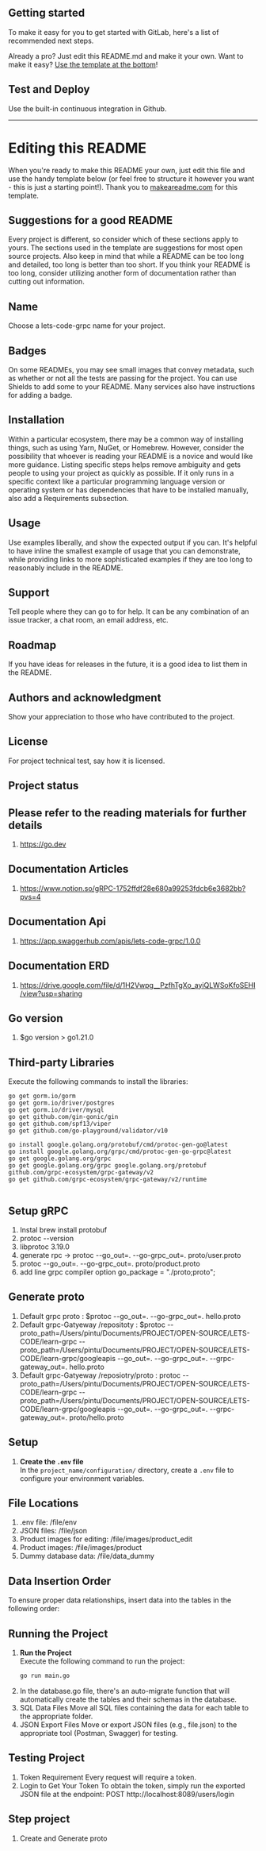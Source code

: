## Getting started
To make it easy for you to get started with GitLab, here's a list of recommended next steps.

Already a pro? Just edit this README.md and make it your own. Want to make it easy? [Use the template at the bottom](#editing-this-readme)!

## Test and Deploy
Use the built-in continuous integration in Github. 

***

# Editing this README
When you're ready to make this README your own, just edit this file and use the handy template below (or feel free to structure it however you want - this is just a starting point!). Thank you to [makeareadme.com](https://www.makeareadme.com/) for this template.

## Suggestions for a good README
Every project is different, so consider which of these sections apply to yours. The sections used in the template are suggestions for most open source projects. Also keep in mind that while a README can be too long and detailed, too long is better than too short. If you think your README is too long, consider utilizing another form of documentation rather than cutting out information.

## Name
Choose a lets-code-grpc name for your project.
 
## Badges
On some READMEs, you may see small images that convey metadata, such as whether or not all the tests are passing for the project. You can use Shields to add some to your README. Many services also have instructions for adding a badge.

## Installation
Within a particular ecosystem, there may be a common way of installing things, such as using Yarn, NuGet, or Homebrew. However, consider the possibility that whoever is reading your README is a novice and would like more guidance. Listing specific steps helps remove ambiguity and gets people to using your project as quickly as possible. If it only runs in a specific context like a particular programming language version or operating system or has dependencies that have to be installed manually, also add a Requirements subsection.

## Usage
Use examples liberally, and show the expected output if you can. It's helpful to have inline the smallest example of usage that you can demonstrate, while providing links to more sophisticated examples if they are too long to reasonably include in the README.

## Support
Tell people where they can go to for help. It can be any combination of an issue tracker, a chat room, an email address, etc.

## Roadmap
If you have ideas for releases in the future, it is a good idea to list them in the README. 

## Authors and acknowledgment
Show your appreciation to those who have contributed to the project.

## License
For project technical test, say how it is licensed.

## Project status 

## Please refer to the reading materials for further details
1. https://go.dev

## Documentation Articles
1. https://www.notion.so/gRPC-1752ffdf28e680a99253fdcb6e3682bb?pvs=4

## Documentation Api
1. https://app.swaggerhub.com/apis/lets-code-grpc/1.0.0

## Documentation ERD
1. https://drive.google.com/file/d/1H2Vwpg__PzfhTgXo_ayiQLWSoKfoSEHI/view?usp=sharing

## Go version 
1. $go version > go1.21.0

## Third-party Libraries 
Execute the following commands to install the libraries: 
```shellscript
go get gorm.io/gorm
go get gorm.io/driver/postgres
go get gorm.io/driver/mysql
go get github.com/gin-gonic/gin
go get github.com/spf13/viper  
go get github.com/go-playground/validator/v10

go install google.golang.org/protobuf/cmd/protoc-gen-go@latest
go install google.golang.org/grpc/cmd/protoc-gen-go-grpc@latest
go get google.golang.org/grpc
go get google.golang.org/grpc google.golang.org/protobuf github.com/grpc-ecosystem/grpc-gateway/v2
go get github.com/grpc-ecosystem/grpc-gateway/v2/runtime


```

## Setup gRPC
1. Instal brew install protobuf
2. protoc --version
3. libprotoc 3.19.0
4. generate rpc -> protoc --go_out=. --go-grpc_out=. proto/user.proto
5. protoc --go_out=. --go-grpc_out=. proto/product.proto
5. add line grpc compiler option go_package = "./proto;proto"; 

## Generate proto 
1. Default grpc proto : $protoc --go_out=. --go-grpc_out=. hello.proto
2. Default grpc-Gatyeway /repositoty : $protoc --proto_path=/Users/pintu/Documents/PROJECT/OPEN-SOURCE/LETS-CODE/learn-grpc --proto_path=/Users/pintu/Documents/PROJECT/OPEN-SOURCE/LETS-CODE/learn-grpc/googleapis --go_out=. --go-grpc_out=. --grpc-gateway_out=. hello.proto
3. Default grpc-Gatyeway /reposiotry/proto : protoc --proto_path=/Users/pintu/Documents/PROJECT/OPEN-SOURCE/LETS-CODE/learn-grpc --proto_path=/Users/pintu/Documents/PROJECT/OPEN-SOURCE/LETS-CODE/learn-grpc/googleapis --go_out=. --go-grpc_out=. --grpc-gateway_out=. proto/hello.proto





   
## Setup
1. **Create the `.env` file**  
   In the `project_name/configuration/` directory, create a `.env` file to configure your environment variables.

## File Locations
1. .env file: /file/env
2. JSON files: /file/json
3. Product images for editing: /file/images/product_edit
4. Product images: /file/images/product
5. Dummy database data: /file/data_dummy

## Data Insertion Order
To ensure proper data relationships, insert data into the tables in the following order:


## Running the Project
1. **Run the Project**  
   Execute the following command to run the project:
   ```bash
   go run main.go 

3. In the database.go file, there's an auto-migrate function that will automatically create the tables and their schemas in the database.
2. SQL Data Files
    Move all SQL files containing the data for each table to the appropriate folder.
3. JSON Export Files
    Move or export JSON files (e.g., file.json) to the appropriate tool (Postman, Swagger) for testing.

## Testing Project 
1. Token Requirement
    Every request will require a token.
2. Login to Get Your Token
    To obtain the token, simply run the exported JSON file at the endpoint: POST http://localhost:8089/users/login



## Step project 
1. Create and Generate proto 
    